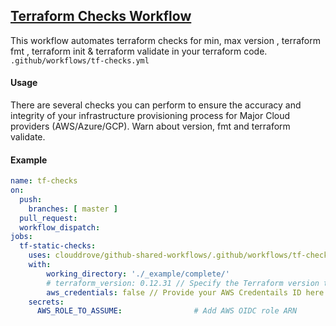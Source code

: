 ## [Terraform Checks Workflow](https://github.com/clouddrove/github-shared-workflows/blob/master/.github/workflows/tf-checks.yml)

This workflow automates terraform checks for min, max version , terraform fmt , terraform init & terraform validate in your terraform code. `.github/workflows/tf-checks.yml`

#### Usage
There are several checks you can perform to ensure the accuracy and integrity of your infrastructure provisioning process for Major Cloud providers (AWS/Azure/GCP). Warn about version, fmt and terraform validate.

#### Example
```yaml
name: tf-checks
on:
  push:
    branches: [ master ]
  pull_request:
  workflow_dispatch:
jobs:
  tf-static-checks:
    uses: clouddrove/github-shared-workflows/.github/workflows/tf-checks.yml@master
    with:  
        working_directory: './_example/complete/'
        # terraform_version: 0.12.31 // Specify the Terraform version to use. Uncomment and provide your desired version, or leave it as is to use the latest version.
        aws_credentials: false // Provide your AWS Credentails ID here if 'aws_credentials' is set to 'true'.
    secrets:
      AWS_ROLE_TO_ASSUME:                # Add AWS OIDC role ARN
```